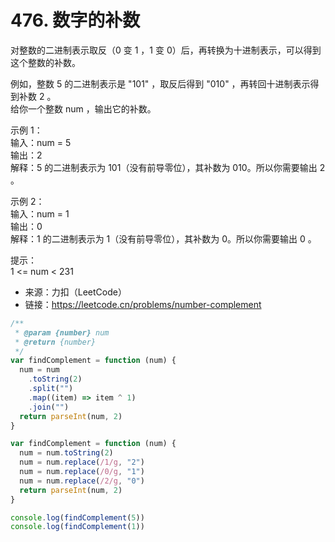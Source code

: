 # 476. 数字的补数

对整数的二进制表示取反（0 变 1 ，1 变 0）后，再转换为十进制表示，可以得到这个整数的补数。

例如，整数 5 的二进制表示是 "101" ，取反后得到 "010" ，再转回十进制表示得到补数 2 。  
给你一个整数 num ，输出它的补数。

示例 1：  
输入：num = 5  
输出：2  
解释：5 的二进制表示为 101（没有前导零位），其补数为 010。所以你需要输出 2 。

示例 2：  
输入：num = 1  
输出：0  
解释：1 的二进制表示为 1（没有前导零位），其补数为 0。所以你需要输出 0 。

提示：  
1 <= num < 231

- 来源：力扣（LeetCode）  
- 链接：https://leetcode.cn/problems/number-complement

```javascript
/**
 * @param {number} num
 * @return {number}
 */
var findComplement = function (num) {
  num = num
    .toString(2)
    .split("")
    .map((item) => item ^ 1)
    .join("")
  return parseInt(num, 2)
}

var findComplement = function (num) {
  num = num.toString(2)
  num = num.replace(/1/g, "2")
  num = num.replace(/0/g, "1")
  num = num.replace(/2/g, "0")
  return parseInt(num, 2)
}

console.log(findComplement(5))
console.log(findComplement(1))
```
